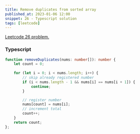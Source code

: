 ```yaml
---
title: Remove duplicates from sorted array
published_at: 2023-01-06 12:00
snippet: 26 - Typescript solution
tags: [leetcode]
---
```


[Leetcode 26 problem.](https://leetcode.com/problems/remove-duplicates-from-sorted-array/)

### Typescript

```typescript
function removeDuplicates(nums: number[]): number {
    let count = 0;
    
    for (let i = 0; i < nums.length; i++) {
	    // skip already registered number
        if (i < nums.length - 1 && nums[i] == nums[i + 1]) {
            continue;
        }

		// register number
        nums[count] = nums[i];
        // increment total
        count++;
    }
    return count;
};
```